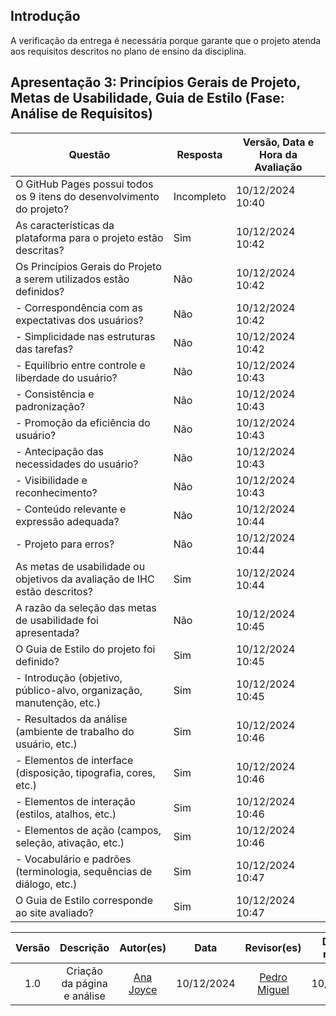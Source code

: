 ## Introdução

A verificação da entrega é necessária porque garante que o projeto atenda aos requisitos descritos no plano de ensino da disciplina.

## Apresentação 3: Princípios Gerais de Projeto, Metas de Usabilidade, Guia de Estilo (Fase: Análise de Requisitos)

| Questão                                                                                                        | Resposta     | Versão, Data e Hora da Avaliação |
| -------------------------------------------------------------------------------------------------------------- | ------------ | --------------------------------- |
| O GitHub Pages possui todos os 9 itens do desenvolvimento do projeto?                                          | Incompleto | 10/12/2024 10:40                   |
| As características da plataforma para o projeto estão descritas?                                               | Sim | 10/12/2024 10:42                  |
| Os Princípios Gerais do Projeto a serem utilizados estão definidos?                                             | Não | 10/12/2024  10:42                   |
| - Correspondência com as expectativas dos usuários?                                                            | Não | 10/12/2024 10:42                    |
| - Simplicidade nas estruturas das tarefas?                                                                     | Não | 10/12/2024 10:42                     |
| - Equilíbrio entre controle e liberdade do usuário?                                                            | Não | 10/12/2024 10:43                   |
| - Consistência e padronização?                                                                                 | Não | 10/12/2024 10:43                   |
| - Promoção da eficiência do usuário?                                                                           | Não | 10/12/2024 10:43                  |
| - Antecipação das necessidades do usuário?                                                                     | Não | 10/12/2024 10:43                 |
| - Visibilidade e reconhecimento?                                                                               | Não | 10/12/2024 10:43                    |
| - Conteúdo relevante e expressão adequada?                                                                     | Não | 10/12/2024 10:44                     |
| - Projeto para erros?                                                                                          | Não | 10/12/2024 10:44                     |
| As metas de usabilidade ou objetivos da avaliação de IHC estão descritos?                                      | Sim | 10/12/2024 10:44                    |
| A razão da seleção das metas de usabilidade foi apresentada?                                                   | Não | 10/12/2024 10:45                    |
| O Guia de Estilo do projeto foi definido?                                                                      | Sim | 10/12/2024 10:45                  |
| - Introdução (objetivo, público-alvo, organização, manutenção, etc.)                                           | Sim | 10/12/2024 10:45                  |
| - Resultados da análise (ambiente de trabalho do usuário, etc.)                                                | Sim | 10/12/2024 10:46                    |
| - Elementos de interface (disposição, tipografia, cores, etc.)                                                 | Sim | 10/12/2024 10:46                   |
| - Elementos de interação (estilos, atalhos, etc.)                                                              | Sim | 10/12/2024 10:46                 |
| - Elementos de ação (campos, seleção, ativação, etc.)                                                          | Sim | 10/12/2024 10:46                   |
| - Vocabulário e padrões (terminologia, sequências de diálogo, etc.)                                            | Sim | 10/12/2024 10:47              |
| O Guia de Estilo corresponde ao site avaliado?                                                                 | Sim | 10/12/2024 10:47                |

| Versão |                 Descrição                 |                     Autor(es)                     |    Data    |                     Revisor(es)                     | Data de revisão |
| :----: | :--------------------------------------: | :-----------------------------------------------: | :--------: | :-------------------------------------------------: | :-------------: |
|  1.0   |            Criação da página e análise           | [Ana Joyce](https://github.com/anajoyceamorim)     | 10/12/2024 | [Pedro Miguel](https://github.com/pedroMADBR)        |   10/12/2024    |
